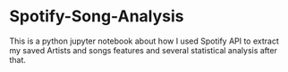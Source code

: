 # Spotify-Song-Analysis
This is  a python jupyter notebook about how I used Spotify API to extract my saved Artists and songs features and several statistical analysis after that. 
